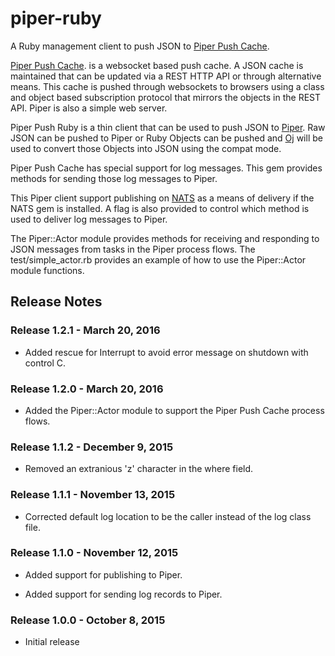 # piper-ruby

A Ruby management client to push JSON to [Piper Push Cache](http://www.piperpushcache.com/index.html).

[Piper Push Cache](http://www.piperpushcache.com/index.html). is a websocket
based push cache. A JSON cache is maintained that can be updated via a REST HTTP
API or through alternative means. This cache is pushed through websockets to
browsers using a class and object based subscription protocol that mirrors the
objects in the REST API. Piper is also a simple web server.

Piper Push Ruby is a thin client that can be used to push JSON to
[Piper](http://www.piperpushcache.com/index.html). Raw JSON can be pushed to
Piper or Ruby Objects can be pushed and [Oj](http://www.ohler.com/oj) will be
used to convert those Objects into JSON using the compat mode.

Piper Push Cache has special support for log messages. This gem provides methods
for sending those log messages to Piper.

This Piper client support publishing on [NATS](http://nats.io) as a means of
delivery if the NATS gem is installed. A flag is also provided to control which
method is used to deliver log messages to Piper.

The Piper::Actor module provides methods for receiving and responding to
JSON messages from tasks in the Piper process flows. The test/simple_actor.rb provides
an example of how to use the Piper::Actor module functions.

## Release Notes

### Release 1.2.1 - March 20, 2016

 - Added rescue for Interrupt to avoid error message on shutdown with control C.

### Release 1.2.0 - March 20, 2016

 - Added the Piper::Actor module to support the Piper Push Cache process flows.

### Release 1.1.2 - December 9, 2015

 - Removed an extranious 'z' character in the where field.

### Release 1.1.1 - November 13, 2015

 - Corrected default log location to be the caller instead of the log class file.

### Release 1.1.0 - November 12, 2015

 - Added support for publishing to Piper.

 - Added support for sending log records to Piper.

### Release 1.0.0 - October 8, 2015

 - Initial release



